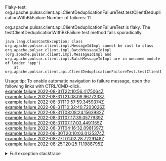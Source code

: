         
Flaky-test: org.apache.pulsar.client.api.ClientDeduplicationFailureTest.testClientDeduplicationWithBkFailure
Number of failures: 11

org.apache.pulsar.client.api.ClientDeduplicationFailureTest is flaky. The testClientDeduplicationWithBkFailure test method fails sporadically.

```
java.lang.ClassCastException: class org.apache.pulsar.client.impl.MessageIdImpl cannot be cast to class org.apache.pulsar.client.impl.BatchMessageIdImpl (org.apache.pulsar.client.impl.MessageIdImpl and org.apache.pulsar.client.impl.BatchMessageIdImpl are in unnamed module of loader 'app')
	at org.apache.pulsar.client.api.ClientDeduplicationFailureTest.testClientDeduplicationWithBkFailure(ClientDeduplicationFailureTest.java:418)
```

Usage tip: To enable automatic navigation to failure message, open the following links with CTRL/CMD-click.  
[example failure 2022-08-31T22:10:56.4175064Z](https://github.com/apache/pulsar/runs/8123742327?check_suite_focus=true#step:10:1322)  
[example failure 2022-08-31T21:08:09.9677233Z](https://github.com/apache/pulsar/runs/8122844849?check_suite_focus=true#step:9:1337)  
[example failure 2022-08-31T10:57:59.3459374Z](https://github.com/apache/pulsar/runs/8111596966?check_suite_focus=true#step:9:1337)  
[example failure 2022-08-31T10:32:40.7203026Z](https://github.com/apache/pulsar/runs/8110828963?check_suite_focus=true#step:10:1321)  
[example failure 2022-08-31T08:08:24.1563982Z](https://github.com/apache/pulsar/runs/8108548686?check_suite_focus=true#step:9:1334)  
[example failure 2022-08-31T07:17:39.0577939Z](https://github.com/apache/pulsar/runs/8108061748?check_suite_focus=true#step:9:1337)  
[example failure 2022-08-31T07:17:03.4491155Z](https://github.com/apache/pulsar/runs/8108057154?check_suite_focus=true#step:10:1317)  
[example failure 2022-08-31T04:16:32.0981397Z](https://github.com/apache/pulsar/runs/8106045360?check_suite_focus=true#step:9:1314)  
[example failure 2022-08-30T20:10:03.0135374Z](https://github.com/apache/pulsar/runs/8100597555?check_suite_focus=true#step:9:1314)  
[example failure 2022-08-27T01:02:28.7229148Z](https://github.com/apache/pulsar/runs/8046740752?check_suite_focus=true#step:10:1303)  
[example failure 2022-08-25T20:25:11.1988795Z](https://github.com/apache/pulsar/runs/8016062867?check_suite_focus=true#step:10:1291)  


<details>
<summary>Full exception stacktrace</summary>
<code><pre>
java.lang.ClassCastException: class org.apache.pulsar.client.impl.MessageIdImpl cannot be cast to class org.apache.pulsar.client.impl.BatchMessageIdImpl (org.apache.pulsar.client.impl.MessageIdImpl and org.apache.pulsar.client.impl.BatchMessageIdImpl are in unnamed module of loader 'app')
	at org.apache.pulsar.client.api.ClientDeduplicationFailureTest.testClientDeduplicationWithBkFailure(ClientDeduplicationFailureTest.java:418)
	at java.base/jdk.internal.reflect.NativeMethodAccessorImpl.invoke0(Native Method)
	at java.base/jdk.internal.reflect.NativeMethodAccessorImpl.invoke(NativeMethodAccessorImpl.java:77)
	at java.base/jdk.internal.reflect.DelegatingMethodAccessorImpl.invoke(DelegatingMethodAccessorImpl.java:43)
	at java.base/java.lang.reflect.Method.invoke(Method.java:568)
	at org.testng.internal.MethodInvocationHelper.invokeMethod(MethodInvocationHelper.java:132)
	at org.testng.internal.InvokeMethodRunnable.runOne(InvokeMethodRunnable.java:45)
	at org.testng.internal.InvokeMethodRunnable.call(InvokeMethodRunnable.java:73)
	at org.testng.internal.InvokeMethodRunnable.call(InvokeMethodRunnable.java:11)
	at java.base/java.util.concurrent.FutureTask.run(FutureTask.java:264)
	at java.base/java.util.concurrent.ThreadPoolExecutor.runWorker(ThreadPoolExecutor.java:1136)
	at java.base/java.util.concurrent.ThreadPoolExecutor$Worker.run(ThreadPoolExecutor.java:635)
	at java.base/java.lang.Thread.run(Thread.java:833)

</pre></code>
</details>

